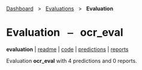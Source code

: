 [Dashboard](../../index.md)  &nbsp; > &nbsp; [Evaluations](../index.md)  &nbsp; > &nbsp; **Evaluation** 

# Evaluation &nbsp; ⎯ &nbsp; ocr_eval

**evaluation** | [readme](readme_file.md) | [code](code.md) | [predictions](predictions/index.md) | [reports](reports/index.md) 

Evaluation **ocr_eval** with 4 predictions and 0 reports.

